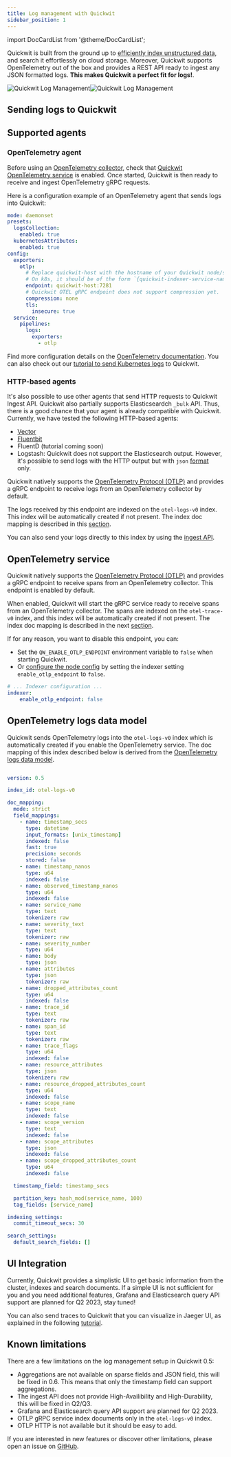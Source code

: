 ```yaml
---
title: Log management with Quickwit
sidebar_position: 1
---
```


import DocCardList from '@theme/DocCardList';

Quickwit is built from the ground up to [efficiently index unstructured data](../guides/schemaless.md), and search it effortlessly on cloud storage.
Moreover, Quickwit supports OpenTelemetry out of the box and provides a REST API ready to ingest any JSON formatted logs.
**This makes Quickwit a perfect fit for logs!**.

![Quickwit Log Management](../assets/images/log-management-overview-light.svg#gh-light-mode-only)![Quickwit Log Management](../assets/images/log-management-overview-dark.svg#gh-dark-mode-only)

## Sending logs to Quickwit

<DocCardList />

## Supported agents

### OpenTelemetry agent

Before using an [OpenTelemetry collector](https://opentelemetry.io/docs/collector/), check that [Quickwit OpenTelemetry service](#opentelemetry-service) is enabled.
Once started, Quickwit is then ready to receive and ingest OpenTelemetry gRPC requests.

Here is a configuration example of an OpenTelemetry agent that sends logs into Quickwit:

```yaml
mode: daemonset
presets:
  logsCollection:
    enabled: true
  kubernetesAttributes:
    enabled: true
config:
  exporters:
    otlp:
      # Replace quickwit-host with the hostname of your Quickwit node/service.
      # On k8s, it should be of the form `{quickwit-indexer-service-name}.{namespace}.svc.cluster.local:7281
      endpoint: quickwit-host:7281
      # Quickwit OTEL gRPC endpoint does not support compression yet.
      compression: none
      tls:
        insecure: true
  service:
    pipelines:
      logs:
        exporters:
          - otlp
```

Find more configuration details on the [OpenTelemetry documentation](https://opentelemetry.io/docs/collector/configuration/). You can also check out our [tutorial to send Kubernetes logs](deploy-quickwit-otel-with-helm.md) to Quickwit.

### HTTP-based agents

It's also possible to use other agents that send HTTP requests to Quickwit Ingest API. Quickwit also partially supports Elasticseardch `_bulk` API. Thus, there is a good chance that your agent is already compatible with Quickwit.
Currently, we have tested the following HTTP-based agents:

- [Vector](./send-logs-from-vector-to-quickwit.md)
- [Fluentbit](./send-logs-from-fluentbit-to-quickwit.md)
- FluentD (tutorial coming soon)
- Logstash: Quickwit does not support the Elasticsearch output. However, it's possible to send logs with the HTTP output but with `json` [format](https://www.elastic.co/guide/en/logstash/current/plugins-outputs-http.html) only.

Quickwit natively supports the [OpenTelemetry Protocol (OTLP)](https://opentelemetry.io/docs/reference/specification/protocol/otlp/) and provides a gRPC endpoint to receive logs from an OpenTelemetry collector by default.

The logs received by this endpoint are indexed on  the `otel-logs-v0` index. This index will be automatically created if not present. The index doc mapping is described in this [section](#opentelemetry-logs-data-model).

You can also send your logs directly to this index by using the [ingest API](/docs/reference/rest-api.md#ingest-data-into-an-index).

## OpenTelemetry service

Quickwit natively supports the [OpenTelemetry Protocol (OTLP)](https://opentelemetry.io/docs/reference/specification/protocol/otlp/) and provides a gRPC endpoint to receive spans from an OpenTelemetry collector. This endpoint is enabled by default.

When enabled, Quickwit will start the gRPC service ready to receive spans from an OpenTelemetry collector. The spans are indexed on  the `otel-trace-v0` index, and this index will be automatically created if not present. The index doc mapping is described in the next [section](#trace-and-span-data-model).

If for any reason, you want to disable this endpoint, you can:
- Set the `QW_ENABLE_OTLP_ENDPOINT` environment variable to `false` when starting Quickwit.
- Or [configure the node config](/docs/configuration/node-config.md) by setting the indexer setting `enable_otlp_endpoint` to `false`.

```yaml title=node-config.yaml
# ... Indexer configuration ...
indexer:
    enable_otlp_endpoint: false
```

## OpenTelemetry logs data model

Quickwit sends OpenTelemetry logs into the `otel-logs-v0` index which is automatically created if you enable the OpenTelemetry service.
The doc mapping of this index described below is derived from the [OpenTelemetry logs data model](https://opentelemetry.io/docs/reference/specification/logs/data-model/).

```yaml

version: 0.5

index_id: otel-logs-v0

doc_mapping:
  mode: strict
  field_mappings:
    - name: timestamp_secs
      type: datetime
      input_formats: [unix_timestamp]
      indexed: false
      fast: true
      precision: seconds
      stored: false
    - name: timestamp_nanos
      type: u64
      indexed: false
    - name: observed_timestamp_nanos
      type: u64
      indexed: false
    - name: service_name
      type: text
      tokenizer: raw
    - name: severity_text
      type: text
      tokenizer: raw
    - name: severity_number
      type: u64
    - name: body
      type: json
    - name: attributes
      type: json
      tokenizer: raw
    - name: dropped_attributes_count
      type: u64
      indexed: false
    - name: trace_id
      type: text
      tokenizer: raw
    - name: span_id
      type: text
      tokenizer: raw
    - name: trace_flags
      type: u64
      indexed: false
    - name: resource_attributes
      type: json
      tokenizer: raw
    - name: resource_dropped_attributes_count
      type: u64
      indexed: false
    - name: scope_name
      type: text
      indexed: false
    - name: scope_version
      type: text
      indexed: false
    - name: scope_attributes
      type: json
      indexed: false
    - name: scope_dropped_attributes_count
      type: u64
      indexed: false

  timestamp_field: timestamp_secs

  partition_key: hash_mod(service_name, 100)
  tag_fields: [service_name]

indexing_settings:
  commit_timeout_secs: 30

search_settings:
  default_search_fields: []
```

## UI Integration

Currently, Quickwit provides a simplistic UI to get basic information from the cluster, indexes and search documents.
If a simple UI is not sufficient for you and you need additional features, Grafana and Elasticsearch query API support are planned for Q2 2023, stay tuned!

You can also send traces to Quickwit that you can visualize in Jaeger UI, as explained in the following [tutorial](./distributed-tracing/instrument-python-and-send-traces-to-quickwit).


## Known limitations

There are a few limitations on the log management setup in Quickwit 0.5:
- Aggregations are not available on sparse fields and JSON field, this will be fixed in 0.6. This means that only the timestamp field can support aggregations.
- The ingest API does not provide High-Availibility and High-Durability, this will be fixed in Q2/Q3.
- Grafana and Elasticsearch query API support are planned for Q2 2023.
- OTLP gRPC service index documents only in the `otel-logs-v0` index.
- OTLP HTTP is not available but it should be easy to add.

If you are interested in new features or discover other limitations, please open an issue on [GitHub](https://github.com/quickwit-oss/quickwit).
